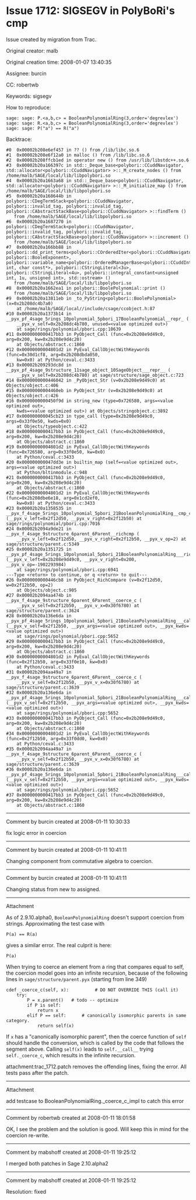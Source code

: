 # Issue 1712: SIGSEGV in PolyBoRi's cmp

Issue created by migration from Trac.

Original creator: malb

Original creation time: 2008-01-07 13:40:35

Assignee: burcin

CC:  robertwb

Keywords: sigsegv

How to reproduce:


```
sage: sage: P.<a,b,c> = BooleanPolynomialRing(3,order='degrevlex')
sage: sage: R.<a,b,c> = BooleanPolynomialRing(3,order='degrevlex')
sage: sage: P("a") == R("a")
```


Backtrace:


```
#0  0x00002b208e6ef457 in ?? () from /lib/libc.so.6
#1  0x00002b208e6f12a0 in malloc () from /lib/libc.so.6
#2  0x00002b208ffcb1ed in operator new () from /usr/lib/libstdc++.so.6
#3  0x00002b20a166397c in std::_Deque_base<polybori::CCuddNavigator, std::allocator<polybori::CCuddNavigator> >::_M_create_nodes () from /home/malb/SAGE/local/lib/libpolybori.so
#4  0x00002b20a1663a68 in std::_Deque_base<polybori::CCuddNavigator, std::allocator<polybori::CCuddNavigator> >::_M_initialize_map () from /home/malb/SAGE/local/lib/libpolybori.so
#5  0x00002b20a168644b in polybori::CDegTermStack<polybori::CCuddNavigator, polybori::invalid_tag, polybori::invalid_tag, polybori::CAbstractStackBase<polybori::CCuddNavigator> >::findTerm ()
   from /home/malb/SAGE/local/lib/libpolybori.so
#6  0x00002b20a1687270 in polybori::CDegTermStack<polybori::CCuddNavigator, polybori::invalid_tag, polybori::invalid_tag, polybori::CAbstractStackBase<polybori::CCuddNavigator> >::increment ()
   from /home/malb/SAGE/local/lib/libpolybori.so
#7  0x00002b20a166bb88 in polybori::dd_print_terms<polybori::COrderedIter<polybori::CCuddNavigator, polybori::BooleExponent>, polybori::variable_name<polybori::OrderedManagerBase<polybori::CCuddInterface>, int, char const*>, polybori::CStringLiteral<3u>, polybori::CStringLiteral<4u>, polybori::integral_constant<unsigned int, 1u, unsigned int>, std::ostream> ()
   from /home/malb/SAGE/local/lib/libpolybori.so
#8  0x00002b20a1662ea1 in polybori::BoolePolynomial::print ()
   from /home/malb/SAGE/local/lib/libpolybori.so
#9  0x00002b20a13811eb in _to_PyString<polybori::BoolePolynomial> (x=0x2b208dc4b7a0)
    at /home/malb/SAGE/local//include/csage/ccobject.h:87
#10 0x00002b20a1373b14 in __pyx_pf_4sage_5rings_10polynomial_5pbori_17BooleanPolynomial__repr_ (
    __pyx_v_self=0x2b208dc4b780, unused=<value optimized out>)
    at sage/rings/polynomial/pbori.cpp:10639
#11 0x0000000000417bb3 in PyObject_Call (func=0x2b208e9d49c0, arg=0x200, kw=0x2b208e9d4c20)
    at Objects/abstract.c:1860
#12 0x00000000004801d2 in PyEval_CallObjectWithKeywords (func=0x30d1cf8, arg=0x2b208dbda050,
    kw=0x0) at Python/ceval.c:3433
#13 0x00002b209293dc8d in __pyx_pf_4sage_9structure_11sage_object_10SageObject___repr__ (
    __pyx_v_self=0x2b208dc4b780) at sage/structure/sage_object.c:723
#14 0x0000000000446042 in _PyObject_Str (v=0x2b208e9d49c0) at Objects/object.c:406
#15 0x00000000004460eb in PyObject_Str (v=0x2b208e9d49c0) at Objects/object.c:426
#16 0x0000000000450f9d in string_new (type=0x726580, args=<value optimized out>,
    kwds=<value optimized out>) at Objects/stringobject.c:3892
#17 0x000000000045cb23 in type_call (type=0x2b208e9d49c0, args=0x33f0e50, kwds=0x0)
    at Objects/typeobject.c:422
#18 0x0000000000417bb3 in PyObject_Call (func=0x2b208e9d49c0, arg=0x200, kw=0x2b208e9d4c20)
    at Objects/abstract.c:1860
#19 0x00000000004801d2 in PyEval_CallObjectWithKeywords (func=0x726580, arg=0x33f0e50, kw=0x0)
    at Python/ceval.c:3433
#20 0x000000000047dd3e in builtin_map (self=<value optimized out>, args=<value optimized out>)
    at Python/bltinmodule.c:948
#21 0x0000000000417bb3 in PyObject_Call (func=0x2b208e9d49c0, arg=0x200, kw=0x2b208e9d4c20)
    at Objects/abstract.c:1860
#22 0x00000000004801d2 in PyEval_CallObjectWithKeywords (func=0x2b208dbe6e18, arg=0x1cd2ef0,
    kw=0x0) at Python/ceval.c:3433
#23 0x00002b20a1358535 in __pyx_f_4sage_5rings_10polynomial_5pbori_21BooleanPolynomialRing__cmp_c_impl (__pyx_v_left=0x2f12d50, __pyx_v_right=0x2f12b50) at sage/rings/polynomial/pbori.cpp:7016
#24 0x00002b2094a9de21 in __pyx_f_4sage_9structure_6parent_6Parent__richcmp (
    __pyx_v_left=0x2f12d50, __pyx_v_right=0x2f12b50, __pyx_v_op=2) at sage/structure/parent.c:5349
#25 0x00002b20a1351725 in __pyx_pf_4sage_5rings_10polynomial_5pbori_21BooleanPolynomialRing___richcmp__ (__pyx_v_left=0x2b208e9d49c0, __pyx_v_right=0x200, __pyx_v_op=-1902293984)
    at sage/rings/polynomial/pbori.cpp:6941
---Type <return> to continue, or q <return> to quit---
#26 0x0000000000446cb8 in PyObject_RichCompare (v=0x2f12d50, w=0x2f12b50, op=2)
    at Objects/object.c:905
#27 0x00002b2094aa474b in __pyx_f_4sage_9structure_6parent_6Parent__coerce_c (
    __pyx_v_self=0x2f12b50, __pyx_v_x=0x30f6780) at sage/structure/parent.c:3624
#28 0x00002b20a136e6da in __pyx_pf_4sage_5rings_10polynomial_5pbori_21BooleanPolynomialRing___call__ (__pyx_v_self=0x2f12b50, __pyx_args=<value optimized out>, __pyx_kwds=<value optimized out>)
    at sage/rings/polynomial/pbori.cpp:5652
#29 0x0000000000417bb3 in PyObject_Call (func=0x2b208e9d49c0, arg=0x200, kw=0x2b208e9d4c20)
    at Objects/abstract.c:1860
#30 0x00000000004801d2 in PyEval_CallObjectWithKeywords (func=0x2f12b50, arg=0x33f0e10, kw=0x0)
    at Python/ceval.c:3433
#31 0x00002b2094aa49a7 in __pyx_f_4sage_9structure_6parent_6Parent__coerce_c (
    __pyx_v_self=0x2f12b50, __pyx_v_x=0x30f6780) at sage/structure/parent.c:3639
#32 0x00002b20a136e6da in __pyx_pf_4sage_5rings_10polynomial_5pbori_21BooleanPolynomialRing___call__ (__pyx_v_self=0x2f12b50, __pyx_args=<value optimized out>, __pyx_kwds=<value optimized out>)
    at sage/rings/polynomial/pbori.cpp:5652
#33 0x0000000000417bb3 in PyObject_Call (func=0x2b208e9d49c0, arg=0x200, kw=0x2b208e9d4c20)
    at Objects/abstract.c:1860
#34 0x00000000004801d2 in PyEval_CallObjectWithKeywords (func=0x2f12b50, arg=0x33f0dd0, kw=0x0)
    at Python/ceval.c:3433
#35 0x00002b2094aa49a7 in __pyx_f_4sage_9structure_6parent_6Parent__coerce_c (
    __pyx_v_self=0x2f12b50, __pyx_v_x=0x30f6780) at sage/structure/parent.c:3639
#36 0x00002b20a136e6da in __pyx_pf_4sage_5rings_10polynomial_5pbori_21BooleanPolynomialRing___call__ (__pyx_v_self=0x2f12b50, __pyx_args=<value optimized out>, __pyx_kwds=<value optimized out>)
    at sage/rings/polynomial/pbori.cpp:5652
#37 0x0000000000417bb3 in PyObject_Call (func=0x2b208e9d49c0, arg=0x200, kw=0x2b208e9d4c20)
    at Objects/abstract.c:1860
```



---

Comment by burcin created at 2008-01-11 10:30:33

fix logic error in coercion


---

Comment by burcin created at 2008-01-11 10:41:11

Changing component from commutative algebra to coercion.


---

Comment by burcin created at 2008-01-11 10:41:11

Changing status from new to assigned.


---

Attachment

As of 2.9.10.alpha0, `BooleanPolynomialRing` doesn't support coercion from strings. Approximating the test case with


```
P(a) == R(a)
```


gives a similar error. The real culprit is here:


```
P(a)
```


When trying to coerce an element from a ring that compares equal to self, the coercion model goes into an infinite recursion, because of the following lines  in `sage/structure/parent.pyx` (starting from line 349)


```
cdef _coerce_c(self, x):          # DO NOT OVERRIDE THIS (call it)
    try:
        P = x.parent()   # todo -- optimize
        if P is self:
            return x
        elif P == self:      # canonically isomorphic parents in same category.
            return self(x)   

```


If `x` has a "canonically isomorphic parent", then the coerce function of `self` should handle the conversion, which is called by the code that follows the segment above. Calling `self(x)` leads to `self.__call__` trying `self._coerce_c`, which results in the infinite recursion.

attachment:trac_1712.patch removes the offending lines, fixing the error. All tests pass after the patch.


---

Attachment

add testcase to BooleanPolynomialRing._coerce_c_impl to catch this error


---

Comment by robertwb created at 2008-01-11 18:01:58

OK, I see the problem and the solution is good. Will keep this in mind for the coercion re-write.


---

Comment by mabshoff created at 2008-01-11 19:25:12

I merged both patches in Sage 2.10.alpha2


---

Comment by mabshoff created at 2008-01-11 19:25:12

Resolution: fixed
